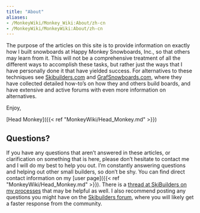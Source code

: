 ```yaml
---
title: "About"
aliases:
- /MonkeyWiki/Monkey_Wiki:About/zh-cn
- /MonkeyWiki/MonkeyWiki:About/zh-cn
---
```

The purpose of the articles on this site is to provide information on exactly how I built snowboards at Happy Monkey Snowboards, Inc., 
so that others may learn from it. This will not be a comprehensive treatment of all the different ways to accomplish these tasks, but 
rather just the ways that I have personally done it that have yielded success. For alternatives to these techniques see 
[Skibuilders.com](http://www.skibuilders.com) and [GrafSnowboards.com](http://www.grafsnowboards.com), where they have collected detailed 
how-to’s on how they and others build boards, and have extensive and active forums with even more information on alternatives.

Enjoy,

[Head Monkey]({{< ref "MonkeyWiki/Head_Monkey.md" >}})

## Questions? 

If you have any questions that aren’t answered in these articles, or clarification on something that is here, please don’t hesitate 
to contact me and I will do my best to help you out. I’m constantly answering questions and helping out other small builders, so don’t 
be shy. You can find direct contact information on my [user page]({{< ref "MonkeyWiki/Head_Monkey.md" >}}). There is a 
[thread at SkiBuilders on my processes](http://www.skibuilders.com/phpBB2/viewtopic.php?t=2116) that may be helpful as well. 
I also recommend posting any questions you might have on the [Skibuilders forum](http://www.skibuilders.com/phpBB2/), where you will likely 
get a faster response from the community.
